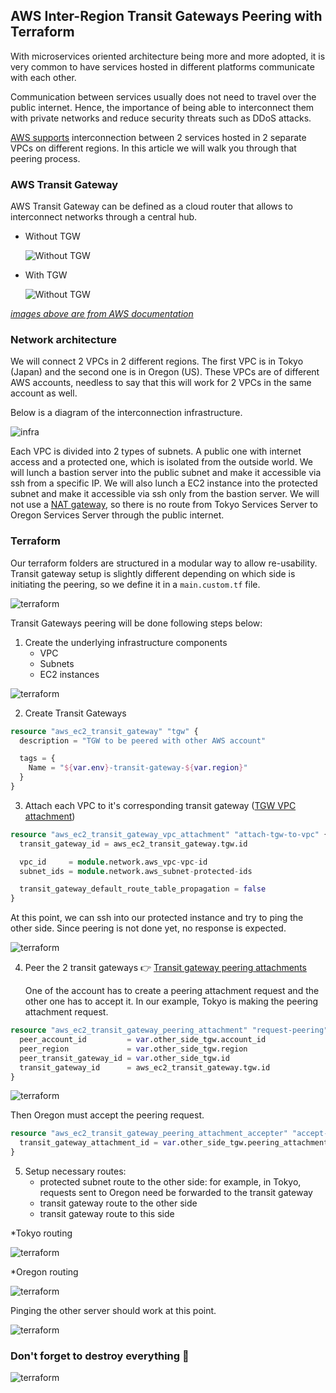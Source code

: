 ## AWS Inter-Region Transit Gateways Peering with Terraform

With microservices oriented architecture being more and more adopted,
it is very common to have services hosted in different platforms communicate with each other.

Communication between services usually does not need to travel over the public internet.
Hence, the importance of being able to interconnect them with private networks and reduce security threats such as DDoS attacks.

[AWS supports](https://aws.amazon.com/about-aws/whats-new/2019/12/aws-transit-gateway-supports-inter-region-peering/)
interconnection between 2 services hosted in 2 separate VPCs on different regions.
In this article we will walk you through that peering process.

### AWS Transit Gateway

AWS Transit Gateway can be defined as a cloud router that allows to interconnect networks through a central hub.

* Without TGW

  ![Without TGW](https://d1.awsstatic.com/product-marketing/transit-gateway/tgw-before.7f287b3bf00bbc4fbdeadef3c8d5910374aec963.png)

* With TGW

  ![Without TGW](https://d1.awsstatic.com/product-marketing/transit-gateway/tgw-after.d85d3e2cb67fd2ed1a3be645d443e9f5910409fd.png)

*[images above are from AWS documentation](https://aws.amazon.com/transit-gateway)*

### Network architecture

We will connect 2 VPCs in 2 different regions. The first VPC is in Tokyo (Japan) and the second one is in Oregon (US).
These VPCs are of different AWS accounts, needless to say that this will work for 2 VPCs in the same account as well.

Below is a diagram of the interconnection infrastructure.

![infra](../../img/tgw.png)

Each VPC is divided into 2 types of subnets. A public one with internet access and a protected one, which is isolated from the outside world.
We will lunch a bastion server into the public subnet and make it accessible via ssh from a specific IP.
We will also lunch a EC2 instance into the protected subnet and make it accessible via ssh only from the bastion server.
We will not use a [NAT gateway](https://docs.aws.amazon.com/vpc/latest/userguide/vpc-nat-gateway.html),
so there is no route from Tokyo Services Server to Oregon Services Server through the public internet.

### Terraform 

Our terraform folders are structured in a modular way to allow re-usability.
Transit gateway setup is slightly different depending on which side is initiating the peering, so we define it in a `main.custom.tf` file.

![terraform](../../img/terraform.png)

Transit Gateways peering will be done following steps below:

1. Create the underlying infrastructure components
    - VPC
    - Subnets
    - EC2 instances
    
![terraform](../../img/tgw–basic-main-tf.png)

2. Create Transit Gateways
```terraform
resource "aws_ec2_transit_gateway" "tgw" {
  description = "TGW to be peered with other AWS account"

  tags = {
    Name = "${var.env}-transit-gateway-${var.region}"
  }
}
```

3. Attach each VPC to it's corresponding transit gateway ([TGW VPC attachment](https://docs.aws.amazon.com/vpc/latest/tgw/tgw-vpc-attachments.html))
```terraform
resource "aws_ec2_transit_gateway_vpc_attachment" "attach-tgw-to-vpc" {
  transit_gateway_id = aws_ec2_transit_gateway.tgw.id

  vpc_id     = module.network.aws_vpc-vpc-id
  subnet_ids = module.network.aws_subnet-protected-ids

  transit_gateway_default_route_table_propagation = false
}
```

At this point, we can ssh into our protected instance and try to ping the other side.
Since peering is not done yet, no response is expected.

![terraform](../../img/ssh-then-ping.png)


4. Peer the 2 transit gateways 👉 [Transit gateway peering attachments](https://docs.aws.amazon.com/vpc/latest/tgw/tgw-peering.html)
   
   One of the account has to create a peering attachment request and the other one has to accept it.
   In our example, Tokyo is making the peering attachment request.
```terraform
resource "aws_ec2_transit_gateway_peering_attachment" "request-peering" {
  peer_account_id         = var.other_side_tgw.account_id
  peer_region             = var.other_side_tgw.region
  peer_transit_gateway_id = var.other_side_tgw.id
  transit_gateway_id      = aws_ec2_transit_gateway.tgw.id
}
```

![terraform](../../img/peering-request.png)

Then Oregon must accept the peering request.
```terraform
resource "aws_ec2_transit_gateway_peering_attachment_accepter" "accept-tgw-peering-request" {
  transit_gateway_attachment_id = var.other_side_tgw.peering_attachment_id
}
```

5. Setup necessary routes:
    - protected subnet route to the other side: for example, in Tokyo, requests sent to Oregon need be forwarded to the transit gateway
    - transit gateway route to the other side
    - transit gateway route to this side

*Tokyo routing

![terraform](../../img/tokyo-routing.png)

*Oregon routing

![terraform](../../img/oregon-routing.png)

Pinging the other server should work at this point.

![terraform](../../img/it-works.png)

### Don't forget to destroy everything 💸

![terraform](../../img/destroy.png)
